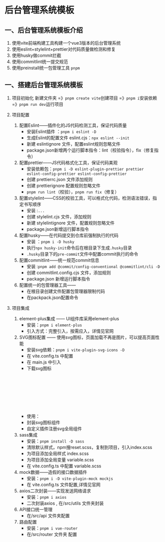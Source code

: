 # 后台管理系统模板
## 一、后台管理系统模板介绍
   1. 使用vite前端构建工具构建一个vue3版本的后台管理系统
   2. 使用eslint+stylelint+prettier对代码质量做检测和修复
   3. 使用husky做commit拦截
   4. 使用commitlint统一提交规范
   5. 使用preinstall统一包管理工具 `pnpm`
## 一、搭建后台管理系统模板
   1. 项目初始化
      新建文件夹 =》`pnpm create vite`创建项目 =》`pnpm i`安装依赖 =》`pnpm run dev`运行项目

   2. 项目配置
      1. 配置Eslint——插件化的JS代码检测工具，保证代码质量
         - 安装Eslint插件 ：`pnpm i eslint -D`
         - 生成Eslint的配置文件 eslint.cjs：`npx eslint --init`
         - 新建 eslintignore 文件，配置eslint规则忽略文件
         - package.json新增两个运行脚本指令：lint（校验指令），fix（修复指令）
      2. 配置prettier——JS代码格式化工具，保证代码美观
         - 安装依赖包：`pnpm i -D eslint-plugin-prettier prettier eslint-config-prettier eslint-config-prettier`
         - 创建 prettierrc.json 文件添加规则
         - 创建 prettierignore 配置规则忽略文件
         - `pnpm run lint`（校验），`pnpm run fix`（修复）
      3. 配置stylelint——CSS的校验工具，可以格式化代码，检测语法错误，指定书写顺序
         - 安装 :`...`
         - 创建 stylelint.cjs 文件，添加规则
         - 新建 stylelintignore 文件，配置规则忽略文件
         - package.json新增运行脚本指令
      4. 配置husky——在代码提交到仓库前强制执行的代码
         - 安装 ：`pnpm i -D husky`
         - 执行`npx husky-init`命令后在根目录下生成`.husky`目录
         - `.husky`目录下的`pre-commit`文件中配置commit执行的命令
      5. 配置commitlint——统一规范commit信息
         - 安装 :`pnpm add @commit/config-conventional @commitlint/cli -D`
         - 创建 commitlint.config.cjs 文件，添加规则
         - package.json 新增运行脚本指令
      6. 配置统一的包管理器工具——
         - 在根目录创建文件配置包管理器限制代码
         - 在packpack.json配置命令


   3. 项目集成
      1. element-plus集成 —— UI组件库采用element-plus
         - 安装：`pnpm i element-plus`
         - 引入方式：完整引入，按需应入，详情见官网
      2. SVG图标配置 —— 使用svg图标，页面加载不再是图片，可以提高页面性能
         - 安装svg依赖：`pnpm i vite-plugin-svg-icons -D`
         - 在 vite.config.ts 中配置
         - 在 main.js 中引入
         - 下载svg图标
         - 使用： <svg style="设置图标大小"><use xlink:href="#icon-图标名字" fill="设置图标颜色" ></use></svg>
         - 封装svg图标组件
         - 自定义插件注册svg全局组件
      3. sass集成
         - 安装：`pnpm install -D sass`
         - 清除默认样式，npm搜reset.scss，复制到项目，引入index.scss
         - 为项目添加全局样式 index.scss
         - 为项目添加全局变量 variable.scss
         - 在 vite.config.ts 中配置 variable.scss
      4. mock数据——造假的接口数据插件
         - 安装：`pnpm i -D vite-plugin-mock mockjs`
         - 在 vite.config.ts 文件配置,详情见官网
      5. axios二次封装——实现发送网络请求
         - 安装：`pnpm i axios`
         - 二次封装axios , 在/src/utils 文件夹封装
      6. API接口统一管理
         - 在/src/api 文件夹配置
      7. 路由配置
         - 安装：`pnpm i vue-router`
         -  在/src/router 文件夹 配置
